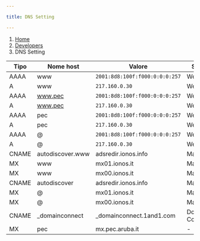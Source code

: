 ```yaml
---

title: DNS Setting

---
```




<nav aria-label="Breadcrumb">
  <ol>
    <li class="breadcrumb-item"><a href="/projectsummary/">Home</a></li>
    <li class="breadcrumb-item"><a href="/developers">Developers</a></li>
    <li class="breadcrumb-item" aria-current="page">DNS Setting</li>
  </ol>
</nav>

| Tipo  | Nome host        | Valore                       | Servizio                          |
|-------|------------------|------------------------------|-----------------------------------|
| AAAA  | www              | `2001:8d8:100f:f000:0:0:0:257` | Webhosting                        |
| A     | www              | `217.160.0.30`                 | Webhosting                        |
| AAAA  | www.pec          | `2001:8d8:100f:f000:0:0:0:257` | Webhosting                        |
| A     | www.pec          | `217.160.0.30`                | Webhosting                        |
| AAAA  | pec              | `2001:8d8:100f:f000:0:0:0:257` | Webhosting                        |
| A     | pec              | `217.160.0.30`                 | Webhosting                        |
| AAAA  | @                | `2001:8d8:100f:f000:0:0:0:257` | Webhosting                        |
| A     | @                | `217.160.0.30`                | Webhosting                        |
| CNAME | autodiscover.www | adsredir.ionos.info          | Mail                              |
| MX    | www              | mx01.ionos.it                | Mail                              |
| MX    | www              | mx00.ionos.it                | Mail                              |
| CNAME | autodiscover     | adsredir.ionos.info          | Mail                              |
| MX    | @                | mx01.ionos.it                | Mail                              |
| MX    | @                | mx00.ionos.it                | Mail                              |
| CNAME | _domainconnect   | _domainconnect.1and1.com     | Domain Connect                    |
| MX    | pec              | mx.pec.aruba.it              |                  -                |